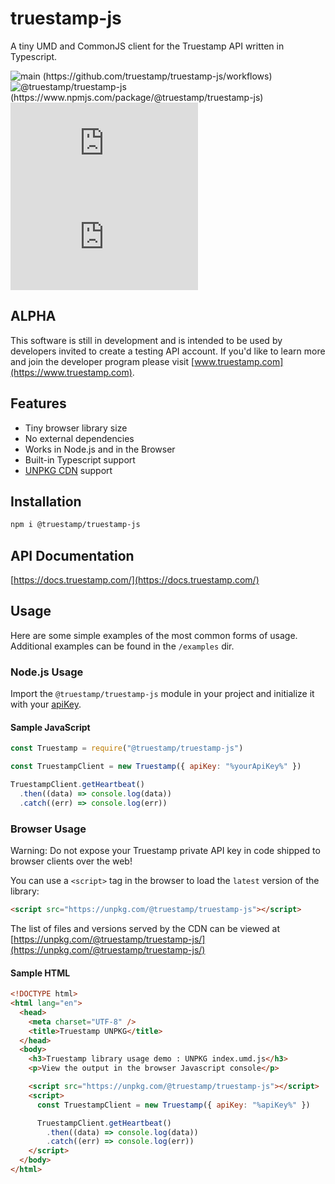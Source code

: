# truestamp-js

A tiny UMD and CommonJS client for the Truestamp API written in Typescript.

![main (https://github.com/truestamp/truestamp-js/workflows)](https://github.com/truestamp/truestamp-js/workflows/main/badge.svg?branch=main)
![@truestamp/truestamp-js (https://www.npmjs.com/package/@truestamp/truestamp-js)](https://img.shields.io/npm/v/@truestamp/truestamp-js)
![gzip size (https://unpkg.com/browse/@truestamp/truestamp-js/)](https://img.badgesize.io/https://unpkg.com/@truestamp/truestamp-js@0.0.3/dist/index.js?compression=gzip&max=25000&softmax=15000)
![brotli size (https://unpkg.com/browse/@truestamp/truestamp-js/)](https://img.badgesize.io/https://unpkg.com/@truestamp/truestamp-js@0.0.3/dist/index.js?compression=brotli&max=25000&softmax=15000)

## ALPHA

This software is still in development and is intended to be used by developers invited to create a testing API account. If you'd like to learn more and join the developer program please visit [www.truestamp.com](https://www.truestamp.com).

## Features

- Tiny browser library size
- No external dependencies
- Works in Node.js and in the Browser
- Built-in Typescript support
- [UNPKG CDN](https://unpkg.com/browse/@truestamp/truestamp-js/) support

## Installation

```bash
npm i @truestamp/truestamp-js
```

## API Documentation

[https://docs.truestamp.com/](https://docs.truestamp.com/)

## Usage

Here are some simple examples of the most common forms of usage. Additional examples can be found in the `/examples` dir.

### Node.js Usage

Import the `@truestamp/truestamp-js` module in your project and initialize it with your [apiKey](https://app.truestamp.com).

#### Sample JavaScript

```js
const Truestamp = require("@truestamp/truestamp-js")

const TruestampClient = new Truestamp({ apiKey: "%yourApiKey%" })

TruestampClient.getHeartbeat()
  .then((data) => console.log(data))
  .catch((err) => console.log(err))
```

### Browser Usage

Warning: Do not expose your Truestamp private API key in code shipped to browser clients over the web!

You can use a `<script>` tag in the browser to load the `latest` version of the library:

```html
<script src="https://unpkg.com/@truestamp/truestamp-js"></script>
```

The list of files and versions served by the CDN can be viewed at [https://unpkg.com/@truestamp/truestamp-js/](https://unpkg.com/@truestamp/truestamp-js/)

#### Sample HTML

```html
<!DOCTYPE html>
<html lang="en">
  <head>
    <meta charset="UTF-8" />
    <title>Truestamp UNPKG</title>
  </head>
  <body>
    <h3>Truestamp library usage demo : UNPKG index.umd.js</h3>
    <p>View the output in the browser Javascript console</p>

    <script src="https://unpkg.com/@truestamp/truestamp-js"></script>
    <script>
      const TruestampClient = new Truestamp({ apiKey: "%apiKey%" })

      TruestampClient.getHeartbeat()
        .then((data) => console.log(data))
        .catch((err) => console.log(err))
    </script>
  </body>
</html>
```
